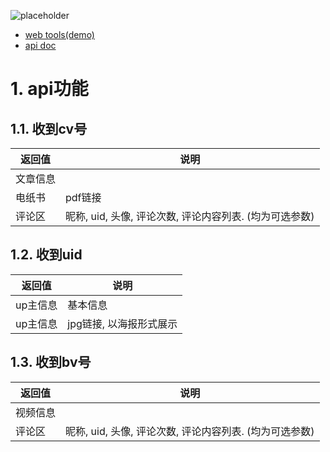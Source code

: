 ![placeholder](https://d2ekywz288hemq.cloudfront.net/im/bilibili_data_placeholder.png)



- [web tools(demo)](https://gkxk.github.io/app/bilibili)
- [api doc](https://gkxk.github.io/2023/05/09/public/bilibili%20api)


# 1. api功能
## 1.1. 收到cv号
| 返回值   | 说明                                                    |
| -------- | ------------------------------------------------------- |
| 文章信息 |                                                         |
| 电纸书   | pdf链接                                                 |
| 评论区   | 昵称, uid, 头像, 评论次数, 评论内容列表. (均为可选参数) |


## 1.2. 收到uid
| 返回值   | 说明                    |
| -------- | ----------------------- |
| up主信息 | 基本信息                |
| up主信息 | jpg链接, 以海报形式展示 |


## 1.3. 收到bv号
| 返回值   | 说明                                                    |
| -------- | ------------------------------------------------------- |
| 视频信息 |                                                         |
| 评论区   | 昵称, uid, 头像, 评论次数, 评论内容列表. (均为可选参数) |



